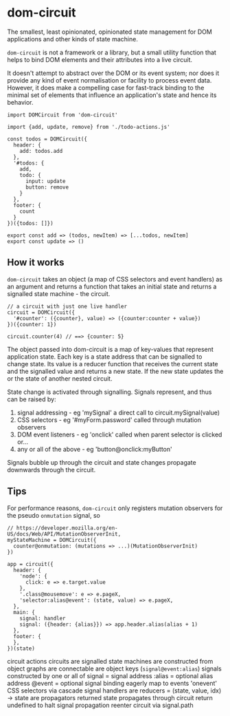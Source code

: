 # dom-circuit

The smallest, least opinionated, opinionated state management for DOM applications and other kinds of state machine.

`dom-circuit` is not a framework or a library, but a small utility function that helps to bind DOM elements and their attributes into a live circuit.

It doesn't attempt to abstract over the DOM or its event system; nor does it provide any kind of event normalisation or facility to process event data. However, it does make a compelling case for fast-track binding to the minimal set of elements that influence an application's state and hence its behavior.

```
import DOMCircuit from 'dom-circuit'

import {add, update, remove} from './todo-actions.js'

const todos = DOMCircuit({
  header: {
    add: todos.add
  },
  '#todos: {
    add,
    todo: {
      input: update
      button: remove
    }
  },
  footer: {
    count
  }
})({todos: []})
```

```
export const add => (todos, newItem) => [...todos, newItem]
export const update => ()
```

## How it works

`dom-circuit` takes an object (a map of CSS selectors and event handlers) as an argument and returns a function that takes an initial state and returns a signalled state machine - the circuit.

```
// a circuit with just one live handler
circuit = DOMCircuit({
  '#counter': ({counter}, value) => ({counter:counter + value})
})({counter: 1})

circuit.counter(4) // ==> {counter: 5}
```

The object passed into dom-circuit is a map of key-values that represent application state. Each key is a state address that can be signalled to change state. Its value is a reducer function that receives the current state and the signalled value and returns a new state. If the new state updates the or the state of another nested circuit.

State change is activated through signalling. Signals represent, and thus can be raised by:

1. signal addressing - eg 'mySignal' a direct call to circuit.mySignal(value)
2. CSS selectors - eg '#myForm.password' called through mutation observers
3. DOM event listeners - eg 'onclick' called when parent selector is clicked or...
4. any or all of the above - eg 'button@onclick:myButton'

Signals bubble up through the circuit and state changes propagate downwards through the circuit.

## Tips

For performance reasons, `dom-circuit` only registers mutation observers for the pseudo `onmutation` signal, so

```
// https://developer.mozilla.org/en-US/docs/Web/API/MutationObserverInit,
myStateMachine = DOMCircuit({
  counter@onmutation: (mutations => ...)(MutationObserverInit)
})
```

```
app = circuit({
  header: {
    'node': {
      click: e => e.target.value
    },
    '.class@mousemove': e => e.pageX,
    'selector:alias@event': (state, value) => e.pageX,
  },
  main: {
    signal: handler
    signal: ({header: {alias}}) => app.header.alias(alias + 1)
  },
  footer: {
  },
})(state)
```

circuit actions
circuits
are signalled state machines
are constructed from object graphs
are connectable
are object keys (`signal@event:alias`)
signals
constructed by one or all of
signal = signal address
:alias = optional alias address
@event = optional signal binding
eagerly map to
events 'onevent'
CSS selectors via cascade
signal handlers
are reducers = (state, value, idx) -> state
are propagators
returned state propagates through circuit
return undefined to halt signal propagation
reenter circuit via signal.path
